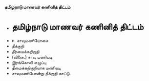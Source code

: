**தமிழ்நாடு மாணவர் கணினித் திட்டம்**
- # தமிழ்நாடு மாணவர் கணினித் திட்டம்
- n. சாவுமணியோசை
- தீக்குறி
- தீர்மைக்கறிகுறி
- (வினை.) சாவு மணியடி
- இரங்கொலி எழுப்பு
- தீமைக்கறிகுறியாக மணியடி
- சாவுமணிபோன்று தீக்குறி காட்டு.

